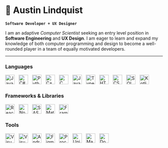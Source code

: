 # 🥭 Austin Lindquist

**`Software Developer + UX Designer`**

I am an adaptive <em>Computer Scientist</em> seeking an entry level position in <b>Software Engineering</b> and <b>UX Design</b>. I am eager to learn and expand my knowledge of both computer programming and design to become a well-rounded player in a team of equally motivated developers.

---

### Languages
<img align="left" alt="Java" width="30" style="padding-right: 10px;" src="https://cdn.jsdelivr.net/gh/devicons/devicon/icons/java/java-original.svg"/>
<img align="left" alt="C#" width="30" style="padding-right: 10px;" src="https://cdn.jsdelivr.net/gh/devicons/devicon/icons/csharp/csharp-original.svg"/>
<img align="left" alt="Python" width="30" style="padding-right: 10px;" src="https://cdn.jsdelivr.net/gh/devicons/devicon/icons/python/python-original.svg"/>
<img align="left" alt="C++" width="30" style="padding-right: 10px;" src="https://cdn.jsdelivr.net/gh/devicons/devicon/icons/cplusplus/cplusplus-original.svg"/>
<img align="left" alt="C" width="30" style="padding-right: 10px;" src="https://cdn.jsdelivr.net/gh/devicons/devicon/icons/c/c-original.svg"/>
<img align="left" alt="JavaScript" width="30" style="padding-right: 10px;" src="https://cdn.jsdelivr.net/gh/devicons/devicon/icons/javascript/javascript-original.svg"/>
<img align="left" alt="TypeScript" width="30" style="padding-right: 10px;" src="https://cdn.jsdelivr.net/gh/devicons/devicon/icons/typescript/typescript-original.svg"/>
<img align="left" alt="HTML" width="30" style="padding-right: 10px;" src="https://cdn.jsdelivr.net/gh/devicons/devicon/icons/html5/html5-original.svg"/>
<img align="left" alt="CSS" width="30" style="padding-right: 10px;" src="https://cdn.jsdelivr.net/gh/devicons/devicon/icons/css3/css3-original.svg"/>
<img align="left" alt="SQL" width="30" style="padding-right: 10px;" src="https://cdn.jsdelivr.net/gh/devicons/devicon/icons/mysql/mysql-original-wordmark.svg"/>
<!-- <img align="left" alt="Dart" width="30" style="padding-right: 10px;" src="https://cdn.jsdelivr.net/gh/devicons/devicon/icons/dart/dart-original.svg"/> -->
<img align="left" alt="Kotlin" width="30" style="padding-right: 10px;" src="https://cdn.jsdelivr.net/gh/devicons/devicon/icons/kotlin/kotlin-original.svg"/><br><br>

### Frameworks & Libraries
<img align="left" alt="ReactJS" width="30" style="padding-right: 10px;" src="https://cdn.jsdelivr.net/gh/devicons/devicon/icons/react/react-original.svg"/>
<img align="left" alt="NodeJS" width="30" style="padding-right: 10px;" src="https://cdn.jsdelivr.net/gh/devicons/devicon/icons/nodejs/nodejs-original.svg"/>
<img align="left" alt="SASS" width="30" style="padding-right: 10px;" src="https://cdn.jsdelivr.net/gh/devicons/devicon/icons/sass/sass-original.svg"/>
<img align="left" alt="Material UI" width="30" style="padding-right: 10px;" src="https://cdn.worldvectorlogo.com/logos/material-ui-1.svg"/>
<!-- <img align="left" alt="Framer" width="30" style="padding-right: 10px;" src="https://cdn.icon-icons.com/icons2/2699/PNG/512/framer_logo_icon_169149.png"/> -->
<img align="left" alt="Framer Motion" width="30" style="padding-right: 10px;" src="https://i.ibb.co/whNwyn7/Framer-Motion.png"/><br><br>

### Tools
<img align="left" alt="Visual Studio Code" width="30" style="padding-right: 10px;" src="https://cdn.jsdelivr.net/gh/devicons/devicon/icons/vscode/vscode-original.svg"/>
<img align="left" alt="Visual Studio" width="30" style="padding-right: 10px;" src="https://cdn.jsdelivr.net/gh/devicons/devicon/icons/visualstudio/visualstudio-plain.svg"/>
<img align="left" alt="Android Studio" width="30" style="padding-right: 10px;" src="https://cdn.jsdelivr.net/gh/devicons/devicon/icons/androidstudio/androidstudio-original.svg"/>
<img align="left" alt="Figma" width="30" style="padding-right: 10px;" src="https://cdn.jsdelivr.net/gh/devicons/devicon/icons/figma/figma-original.svg"/>
<img align="left" alt="Processing" width="30" style="padding-right: 10px;" src="https://cdn.jsdelivr.net/gh/devicons/devicon/icons/processing/processing-original.svg"/>
<img align="left" alt="Unity" width="30" style="padding-right: 10px;" src="https://www.svgrepo.com/show/331626/unity.svg"/>
<img align="left" alt="Maya" width="30" style="padding-right: 10px;" src="https://cdn.jsdelivr.net/gh/devicons/devicon/icons/maya/maya-original.svg"/>
<img align="left" alt="Docker" width="30" style="padding-right: 10px;" src="https://cdn.jsdelivr.net/gh/devicons/devicon/icons/docker/docker-plain.svg"/>
          


<!--
**A-Lindquist/A-Lindquist** is a ✨ _special_ ✨ repository because its `README.md` (this file) appears on your GitHub profile.

Here are some ideas to get you started:

- 🔭 I’m currently working on ... UI/UX Design and Research
- 🌱 I’m currently learning ... Computer Graphics, Artificial Intelligence, Computer Audio Programming
- 💬 Ask me about ... Job positions!
- 📫 How to reach me: ... austin.lindquist@gatech.edu
- ⚡ Fun fact: 
-->
